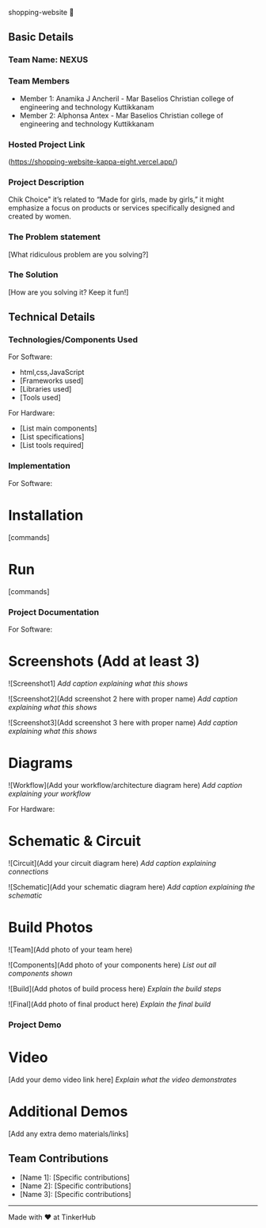 shopping-website 🎯


## Basic Details
### Team Name: NEXUS


### Team Members
- Member 1: Anamika J Ancheril - Mar Baselios Christian college of engineering and technology Kuttikkanam
- Member 2: Alphonsa Antex - Mar Baselios Christian college of engineering and technology Kuttikkanam


### Hosted Project Link
(https://shopping-website-kappa-eight.vercel.app/)

### Project Description
Chik Choice"
it’s related to “Made for girls, made by girls,” it might emphasize a focus on products or services specifically designed and created by women.


### The Problem statement
[What ridiculous problem are you solving?]

### The Solution
[How are you solving it? Keep it fun!]

## Technical Details
### Technologies/Components Used
For Software:
- html,css,JavaScript
- [Frameworks used]
- [Libraries used]
- [Tools used]

For Hardware:
- [List main components]
- [List specifications]
- [List tools required]

### Implementation
For Software:
# Installation
[commands]

# Run
[commands]

### Project Documentation
For Software:

# Screenshots (Add at least 3)
![Screenshot1]
*Add caption explaining what this shows*

![Screenshot2](Add screenshot 2 here with proper name)
*Add caption explaining what this shows*

![Screenshot3](Add screenshot 3 here with proper name)
*Add caption explaining what this shows*

# Diagrams
![Workflow](Add your workflow/architecture diagram here)
*Add caption explaining your workflow*

For Hardware:

# Schematic & Circuit
![Circuit](Add your circuit diagram here)
*Add caption explaining connections*

![Schematic](Add your schematic diagram here)
*Add caption explaining the schematic*

# Build Photos
![Team](Add photo of your team here)


![Components](Add photo of your components here)
*List out all components shown*

![Build](Add photos of build process here)
*Explain the build steps*

![Final](Add photo of final product here)
*Explain the final build*

### Project Demo
# Video
[Add your demo video link here]
*Explain what the video demonstrates*

# Additional Demos
[Add any extra demo materials/links]

## Team Contributions
- [Name 1]: [Specific contributions]
- [Name 2]: [Specific contributions]
- [Name 3]: [Specific contributions]

---
Made with ❤️ at TinkerHub
